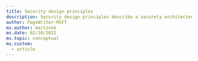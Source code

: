 ```yaml
---
title: Security design principles
description: Security design principles describe a securely architected system hosted on cloud or on-premises datacenters (or a combination of both).
author: PageWriter-MSFT
ms.author: martinek
ms.date: 02/10/2022
ms.topic: conceptual
ms.custom:
  - article
---
```

